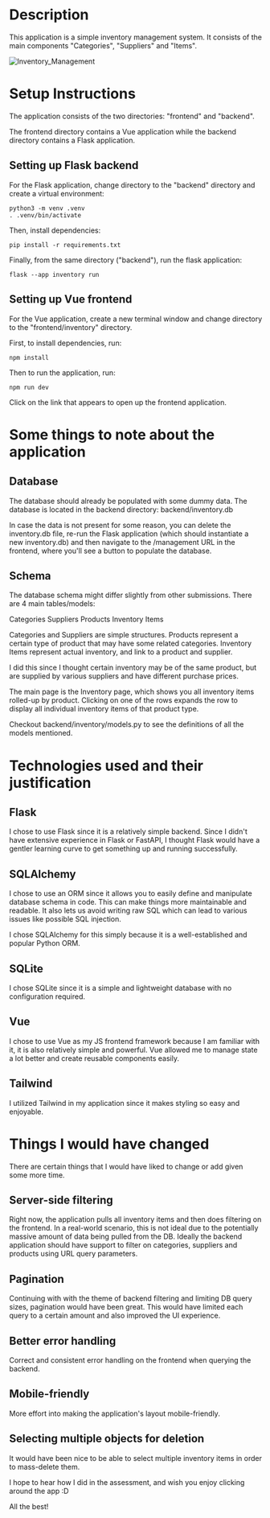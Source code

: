 # Description
This application is a simple inventory management system. It consists of the main components "Categories", "Suppliers" and "Items".

![Inventory_Management](https://github.com/user-attachments/assets/7c397d91-de90-4f3d-a6a6-948a17eec599)

# Setup Instructions
The application consists of the two directories: "frontend" and "backend".

The frontend directory contains a Vue application while the backend directory contains a Flask application.

## Setting up Flask backend
For the Flask application, change directory to the "backend" directory and create a virtual environment:

    python3 -m venv .venv
    . .venv/bin/activate

Then, install dependencies:
    
    pip install -r requirements.txt

Finally, from the same directory ("backend"), run the flask application:

    flask --app inventory run

## Setting up Vue frontend
For the Vue application, create a new terminal window and change directory to the "frontend/inventory" directory.

First, to install dependencies, run:

    npm install

Then to run the application, run:

    npm run dev

Click on the link that appears to open up the frontend application.

# Some things to note about the application
## Database
The database should already be populated with some dummy data. The database is located in the backend directory: backend/inventory.db

In case the data is not present for some reason, you can delete the inventory.db file, re-run the Flask application (which should instantiate a new inventory.db) and then navigate to the /management URL in the frontend, where you'll see a button to populate the database.

## Schema
The database schema might differ slightly from other submissions. There are 4 main tables/models:

Categories
Suppliers
Products
Inventory Items

Categories and Suppliers are simple structures. Products represent a certain type of product that may have some related categories. Inventory Items represent actual inventory, and link to a product and supplier. 

I did this since I thought certain inventory may be of the same product, but are supplied by various suppliers and have different purchase prices.

The main page is the Inventory page, which shows you all inventory items rolled-up by product. Clicking on one of the rows expands the row to display all individual inventory items of that product type.

Checkout backend/inventory/models.py to see the definitions of all the models mentioned.

# Technologies used and their justification
## Flask
I chose to use Flask since it is a relatively simple backend. Since I didn't have extensive experience in Flask or FastAPI, I thought Flask would have a gentler learning curve to get something up and running successfully.

## SQLAlchemy
I chose to use an ORM since it allows you to easily define and manipulate database schema in code. This can make things more maintainable and readable. It also lets us avoid writing raw SQL which can lead to various issues like possible SQL injection.

I chose SQLAlchemy for this simply because it is a well-established and popular Python ORM.

## SQLite
I chose SQLite since it is a simple and lightweight database with no configuration required.

## Vue
I chose to use Vue as my JS frontend framework because I am familiar with it, it is also relatively simple and powerful. Vue allowed me to manage state a lot better and create reusable components easily. 

## Tailwind
I utilized Tailwind in my application since it makes styling so easy and enjoyable.

# Things I would have changed
There are certain things that I would have liked to change or add given some more time.

## Server-side filtering
Right now, the application pulls all inventory items and then does filtering on the frontend. In a real-world scenario, this is not ideal due to the potentially massive amount of data being pulled from the DB. Ideally the backend application should have support to filter on categories, suppliers and products using URL query parameters.

## Pagination
Continuing with with the theme of backend filtering and limiting DB query sizes, pagination would have been great. This would have limited each query to a certain amount and also improved the UI experience. 

## Better error handling
Correct and consistent error handling on the frontend when querying the backend.

## Mobile-friendly
More effort into making the application's layout mobile-friendly.

## Selecting multiple objects for deletion
It would have been nice to be able to select multiple inventory items in order to mass-delete them.

I hope to hear how I did in the assessment, and wish you enjoy clicking around the app :D

All the best!
